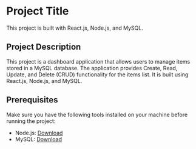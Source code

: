 # Project Title

This project is built with React.js, Node.js, and MySQL.

## Project Description

This project is a dashboard application that allows users to manage items stored in a MySQL database. The application provides Create, Read, Update, and Delete (CRUD) functionality for the items list. It is built using React.js, Node.js, and MySQL.

## Prerequisites

Make sure you have the following tools installed on your machine before running the project:

- Node.js: [Download](https://nodejs.org)
- MySQL: [Download](https://www.mysql.com/downloads/)
